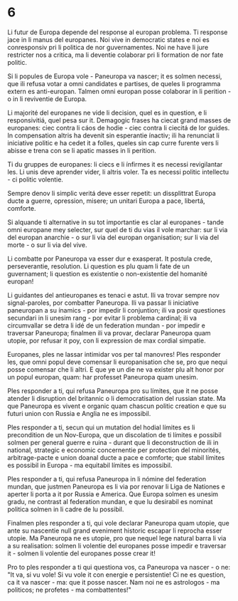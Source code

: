 # 6

Li futur de Europa depende del response al europan problema. Ti response jace in li manus del europanes. Noi vive in democratic states e noi es conresponsiv pri li politica de nor guvernamentes. Noi ne have li jure restricter nos a critica, ma li deventie colaborar pri li formation de nor fate politic.

 

Si li popules de Europa vole - Paneuropa va nascer; it es solmen necessi, que ili refusa votar a omni candidates e partises, de queles li programma extern es anti-europan. Talmen omni europan posse colaborar in li perition - o in li reviventie de Europa.

 

Li majorité del europanes ne vide li decision, quel es in question, e li responsivitiá, quel pesa sur it. Demagogic frases ha ciecat grand masses de europanes: ciec contra li cáos de hodie - ciec contra li ciecitá de lor guides. In compensation altris ha devenit sin esperantie ínactiv; ili ha renunciat li iniciative politic e ha cedet it a folles, queles sin cap curre furente vers li abisse e trena con se li apatic masses in li perition.

 

Ti du gruppes de europanes: li ciecs e li ínfirmes it es necessi revigilantar les. Li unis deve aprender vider, li altris voler. Ta es necessi politic intellectu - ci politic volentie.

 

Sempre denov li simplic veritá deve esser repetit: un dissplittrat Europa ducte a guerre, opression, misere; un unitari Europa a pace, libertá, comforte.

 

Si alquande ti alternative in su tot importantie es clar al europanes - tande omni europane mey selecter, sur quel de ti du vias il vole marchar: sur li via del europan anarchie - o sur li via del europan organisation; sur li via del morte - o sur li via del vive.

 

Li combatte por Paneuropa va esser dur e exasperat. It postula crede, perseverantie, resolution. Li question es plu quam li fate de un guvernament; li question es existentie o non-existentie del homanité europan!

 

Li guidantes del antieuropanes es tenaci e astut. Ili va trovar sempre nov signal-paroles, por combatter Paneuropa. Ili va passar li iniciative paneuropan a su ínamics - por impedir li conjuntion; ili va posir questiones secundari in li unesim rang - por evitar li problema cardinal; ili va circumvallar se detra li idé de un federation mundan - por impedir e traversar Paneuropa; finalmen ili va provar, declarar Paneuropa quam utopie, por refusar it poy, con li expression de max cordial simpatie.

 

Europanes, ples ne lassar intimidar vos per tal manovres! Ples responder les, que omni popul deve comensar li europanisation che se, pro que nequi posse comensar che li altri. E que ye un die ne va exister plu alt honor por un popul europan, quam: har professet Paneuropa quam unesim.

 

Ples responder a ti, qui refusa Paneuropa pro su límites, que it ne posse atender li disruption del britannic o li democratisation del russian state. Ma que Paneuropa es vivent e organic quam chascun politic creation e que su futuri union con Russia e Anglia ne es impossibil.

 

Ples responder a ti, secun qui un mutation del hodial límites es li precondition de un Nov-Europa, que un discolation de ti límites e possibil solmen per general guerre e ruina - durant que li deconstruction de ili in national, strategic e economic concernentie per protection del minorités, arbitrage-pacte e union doanal ducte a pace e comforte; que stabil límites es possibil in Europa - ma equitabil límites es impossibil.

 

Ples responder a ti, qui refusa Paneuropa in li nómine del federation mundan, que justmen Paneuropa es li via por renovar li Liga de Nationes e aperter li porta a it por Russia e America. Que Europa solmen es unesim gradu, ne contrast al federation mundan, e que lu desirabil es nominat politica solmen in li cadre de lu possibil.

 

Finalmen ples responder a ti, qui vole declarar Paneuropa quam utopie, que ante su nascentie null grand eveniment historic escapar li reprocha esser utopie. Ma Paneuropa ne es utopie, pro que nequel lege natural barra li via a su realisation: solmen li volentie del europanes posse impedir e traversar it - solmen li volentie del europanes posse crear it!

 

Pro to ples responder a ti qui questiona vos, ca Paneuropa va nascer - o ne: "It va, si vu vole! Si vu vole it con energie e persistentie! Ci ne es question, ca it va nascer - ma: que it posse nascer. Nam noi ne es astrologos - ma politicos; ne profetes - ma combattentes!"

 

